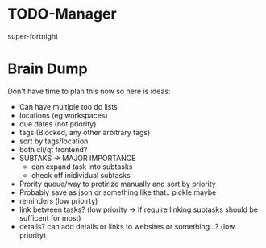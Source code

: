 # TODO-Manager
super-fortnight

# Brain Dump
Don't have time to plan this now so here is ideas:

* Can have multiple too do lists
* locations (eg workspaces)
* due dates (not priority)
* tags (Blocked, any other arbitrary tags)
* sort by tags/location
* both cli/qt frontend?
* SUBTAKS -> MAJOR IMPORTANCE
  * can expand task into subtasks
  * check off inidividual subtasks
* Prority queue/way to protirize manually and sort by priority
* Probably save as json or something like that.. pickle maybe
* reminders (low prioirty)
* link between tasks? (low priority -> if require linking subtasks should be sufficent for most)
* details? can add details or links to websites or something...? (low priority)
